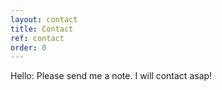 ```yaml
---
layout: contact
title: Contact
ref: contact
order: 0
---
```

Hello: Please send me a note. I will contact asap!